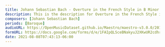 ```yaml
---
title: Johann Sebastian Bach - Overture in the French Style in B Minor BWV 831 (1)
description: This is the description for Overture in the French Style in B Minor BWV 831 by Johann Sebastian Bach
composers: [Johann Sebastian Bach]
periods: [Baroque]
audioURL: https://OpenMusicDataset.github.io/Maestro/maestro-v3.0.0/2013/ORIG-MIDI_01_7_10_13_Group_MID--AUDIO_07_R3_2013_wav--1.midi
formURL: https://docs.google.com/forms/d/e/1FAIpQLSceBNakyuJ2XKwUR2cdhrCY36VkoFkURxhazXvzhUYev9XpTg/viewform
date: 2021-08-08T07:43:13-06:00
---
```

